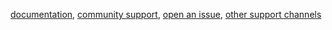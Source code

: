 [documentation](https://www.krakend.io/docs/overview/introduction/), [community support](https://groups.google.com/a/krakend.io/g/community), [open an issue](https://github.com/devopsfaith/krakend-ce/issues), [other support channels](https://www.krakend.io/support/)
